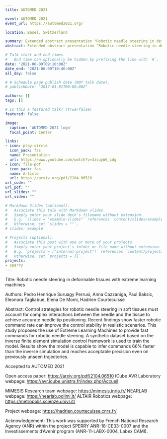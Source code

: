 ```yaml
---
title: AUTOMED 2021 

event: AUTOMED 2021 
event_url: https://automed2021.org/

location: Basel, Switzerland

summary: Extended abstract presentation "Robotic needle steering in deformable tissues with extreme learning machines" at AUTOMED 2021, presented remotely with Anna Cazzaniga.
abstract: Extended abstract presentation "Robotic needle steering in deformable tissues with extreme learning machines" at AUTOMED 2021, presented remotely with Anna Cazzaniga.

# Talk start and end times.
#   End time can optionally be hidden by prefixing the line with `#`.
date: "2021-06-09T09:10:00Z"
date_end: "2021-06-09T10:40:00Z"
all_day: false

# # Schedule page publish date (NOT talk date).
# publishDate: "2017-01-01T00:00:00Z"

authors: []
tags: []

# Is this a featured talk? (true/false)
featured: false

image:
  caption: 'AUTOMED 2021 logo'
  focal_point: Center

links:
- icon: play-circle
  icon_pack: fas
  name: Presentation
  url: https://www.youtube.com/watch?v=3zcuyW6_idg
- icon: file-pdf
  icon_pack: fas
  name: Article
  url: https://arxiv.org/pdf/2104.06510
url_code: ""
url_pdf: ""
url_slides: ""
url_video: ""

# Markdown Slides (optional).
#   Associate this talk with Markdown slides.
#   Simply enter your slide deck's filename without extension.
#   E.g. `slides = "example-slides"` references `content/slides/example-slides.md`.
#   Otherwise, set `slides = ""`.
# slides: example

# Projects (optional).
#   Associate this post with one or more of your projects.
#   Simply enter your project's folder or file name without extension.
#   E.g. `projects = ["internal-project"]` references `content/project/deep-learning/index.md`.
#   Otherwise, set `projects = []`.
projects:
- sperry
---
```



Title: Robotic needle steering in deformable tissues with extreme learning machines

Authors: Pedro Henrique Suruagy Perrusi, Anna Cazzaniga, Paul Baksic, Eleonora Tagliabue, Elena De Momi, Hadrien Courtecuisse

Abstract: Control strategies for robotic needle steering in soft tissues must account for complex interactions between the needle and the tissue to achieve accurate needle tip positioning. Recent findings show faster robotic command rate can improve the control stability in realistic scenarios. This study proposes the use of Extreme Learning Machines to provide fast commands for robotic needle steering. A synthetic dataset based on the inverse finite element simulation control framework is used to train the model. Results show the model is capable to infer commands 66% faster than the inverse simulation and reaches acceptable precision even on previously unseen trajectories.

Accepted to AUTOMED 2021

Open access paper: https://arxiv.org/pdf/2104.06510
ICube AVR Laboratory webpage: https://avr.icube.unistra.fr/index.php/Accueil

MIMESIS Research team webpage: https://mimesis.inria.fr/
NEARLAB webpage: https://nearlab.polimi.it/
ALTAIR Robotics webpage: https://metropolis.scienze.univr.it/

Project webpage: https://hadrien.courtecuisse.cnrs.fr/

Acknowledgement: This work was supported by French National Research
Agency (ANR) within the project SPERRY ANR-18-CE33-0007 and the
Investissements d’Avenir program (ANR-11-LABX-0004, Labex CAMI).
